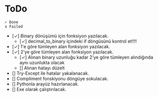 # ToDo

    ✓ Done
    x Failed 

- [✓] Binary dönüşümü için fonksiyon yazılacak.
    - [✓] decimal_to_binary içindeki if döngüsünü kontrol et!!!!
- [✓] 1'e göre tümleyen alan fonksiyon yazılacak.
- [✓] 2'ye göre tümleyen alan fonksiyon yazılacak.
    - [✓] Alınan binary uzunluğu kadar 2'ye göre tümleyen alındığında aynı uzunlukta olacak
    - [] Alınan hatayı düzelt
- [] Try-Except ile hatalar yakalanacak.
- [] Compliment fonskiyonu döngüye sokulacak.
- [] Pythonla arayüz hazırlanacak.
- [] Exe olarak çalıştırılacak.